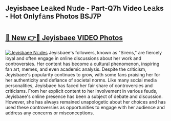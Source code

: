 ## Jeyisbaee Le𝚊ked N𝚞de - Part-Q7h Video Le𝚊ks - Hot Onlyf𝚊ns Photos BSJ7P

# <h2><a href="http://ab35810.deff.icu/?id=Jeyisbaee">🔗 New 👉🔴 Jeyisbaee VIDEO Photos</a></h2>

[![Jeyisbaee N𝚞des](https://i.imgur.com/rIISA9y.gif)](http://ab35810.deff.icu/?id=Jeyisbaee)
Jeyisbaee's followers, known as "Sirens," are fiercely loyal and often engage in online discussions about her work and controversies. Her content has become a cultural phenomenon, inspiring fan art, memes, and even academic analysis. Despite the criticism, Jeyisbaee's popularity continues to grow, with some fans praising her for her authenticity and defiance of societal norms. Like many social media personalities, Jeyisbaee has faced her fair share of controversies and criticisms. From her explicit content to her involvement in various feuds, Jeyisbaee's online presence has been a subject of debate and discussion. However, she has always remained unapologetic about her choices and has used these controversies as opportunities to engage with her audience and address any concerns or misconceptions.
